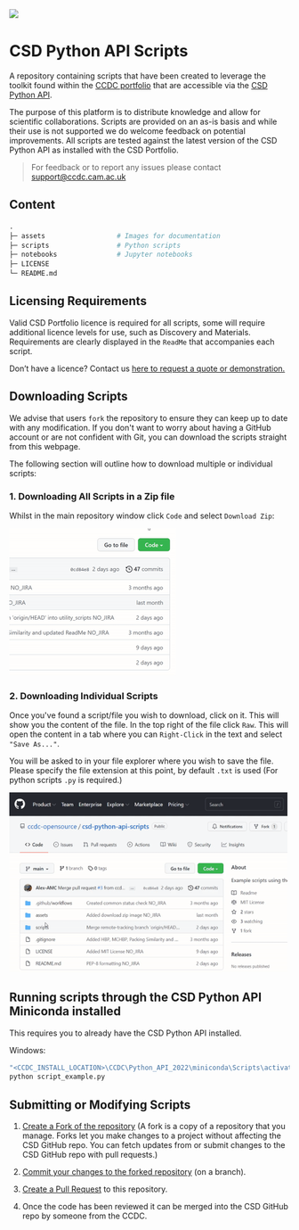 <img src="assets/csd-python-api-logo.png" width="100px">

# CSD Python API Scripts

A repository containing scripts that have been created to leverage the toolkit found within
the [CCDC portfolio](https://www.ccdc.cam.ac.uk/solutions/) that are accessible via
the [CSD Python API](https://www.ccdc.cam.ac.uk/solutions/csd-core/components/csd-python-api/).

The purpose of this platform is to distribute knowledge and allow for scientific collaborations. Scripts are provided on an as-is basis and while their use is not supported we do welcome feedback on potential improvements. All scripts are tested against the latest version of the CSD Python API as installed with the CSD Portfolio.

> For feedback or to report any issues please contact [support@ccdc.cam.ac.uk](mailto:support@ccdc.cam.ac.uk)

## Content 

```graphql
.
├─ assets                  # Images for documentation
├─ scripts                 # Python scripts 
├─ notebooks               # Jupyter notebooks
├─ LICENSE
└─ README.md
```

## Licensing Requirements 

Valid CSD Portfolio licence is required for all scripts, some will require additional licence levels for use, such as Discovery and Materials. Requirements are clearly displayed in the `ReadMe` that accompanies each script. 

Don’t have a licence? Contact us [here to request a quote or demonstration.](https://www.ccdc.cam.ac.uk/theccdcprofile/contactus/)

## Downloading Scripts

We advise that users `fork` the repository to ensure they can keep up to date with any modification.
If you don't want to worry about having a GitHub account or are not confident with Git, you can download the scripts straight from this webpage. 

The following section will outline how to download multiple or individual scripts: 

### 1. Downloading All Scripts in a Zip file 

Whilst in the main repository window click `Code` and select `Download Zip`:

<img src="assets/download_zip.gif" width="300px">

### 2. Downloading Individual Scripts

Once you've found a script/file you wish to download, click on it. This will show you the content of the file. In the top right of the file click `Raw`. 
This will open the content in a tab where you can `Right-Click` in the text and select `"Save As..."`. 

You will be asked to in your file explorer where you wish to save the file. Please specify the file extension at this point, by default `.txt` is used (For python scripts `.py` is required.)  

<img src="assets/single_download.gif" width="500px">

## Running scripts through the CSD Python API Miniconda installed 
This requires you to already have the CSD Python API installed. 

Windows: 
```cmd
"<CCDC_INSTALL_LOCATION>\CCDC\Python_API_2022\miniconda\Scripts\activate.bat"
python script_example.py
```

## Submitting or Modifying Scripts

1. [Create a Fork of the repository](https://docs.github.com/en/get-started/quickstart/contributing-to-projects#forking-a-repository) (A fork is a copy of a repository that you manage. Forks let you make changes to a project without affecting the CSD GitHub repo. You can fetch updates from or submit changes to the CSD GitHub repo with pull requests.)

2. [Commit your changes to the forked repository](https://docs.github.com/en/get-started/quickstart/contributing-to-projects#making-and-pushing-changes) (on a branch). 

3. [Create a Pull Request](https://docs.github.com/en/get-started/quickstart/contributing-to-projects#making-a-pull-request) to this repository.

4. Once the code has been reviewed it can be merged into the CSD GitHub repo by someone from the CCDC.